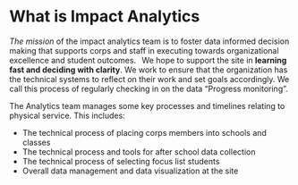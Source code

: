 # What is Impact Analytics
*The mission* of the impact analytics team is to foster data informed decision making that supports corps and staff in executing towards organizational excellence and student outcomes.
  
We hope to support the site in **learning fast and deciding with clarity**. We work to ensure that the organization has the technical systems to reflect on their work and set goals accordingly. We call this process of regularly checking in on the data “Progress monitoring”.

The Analytics team manages some key processes and timelines relating to physical service. This includes:
- The technical process of placing corps members into schools and classes
- The technical process and tools for after school data collection
- The technical process of selecting focus list students
- Overall data management and data visualization at the site